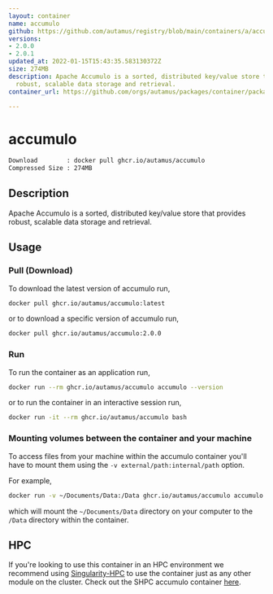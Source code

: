 ```yaml
---
layout: container
name: accumulo
github: https://github.com/autamus/registry/blob/main/containers/a/accumulo/spack.yaml
versions:
- 2.0.0
- 2.0.1
updated_at: 2022-01-15T15:43:35.583130372Z
size: 274MB
description: Apache Accumulo is a sorted, distributed key/value store that provides
  robust, scalable data storage and retrieval.
container_url: https://github.com/orgs/autamus/packages/container/package/accumulo

---
```

# accumulo
```bash 
Download        : docker pull ghcr.io/autamus/accumulo
Compressed Size : 274MB
```

## Description
Apache Accumulo is a sorted, distributed key/value store that provides robust, scalable data storage and retrieval.

## Usage
### Pull (Download)
To download the latest version of accumulo run,

```bash
docker pull ghcr.io/autamus/accumulo:latest
```

or to download a specific version of accumulo run,

```bash
docker pull ghcr.io/autamus/accumulo:2.0.0
```
### Run
To run the container as an application run,
```bash
docker run --rm ghcr.io/autamus/accumulo accumulo --version
```

or to run the container in an interactive session run,
```bash
docker run -it --rm ghcr.io/autamus/accumulo bash
```

### Mounting volumes between the container and your machine
To access files from your machine within the accumulo container you'll have to mount them using the `-v external/path:internal/path` option.

For example,
```bash
docker run -v ~/Documents/Data:/Data ghcr.io/autamus/accumulo accumulo /Data/myData.csv
```
which will mount the `~/Documents/Data` directory on your computer to the `/Data` directory within the container.

## HPC
If you're looking to use this container in an HPC environment we recommend using [Singularity-HPC](https://singularity-hpc.readthedocs.io) to use the container just as any other module on the cluster. Check out the SHPC accumulo container [here](https://singularityhub.github.io/singularity-hpc/r/ghcr.io-autamus-accumulo/).